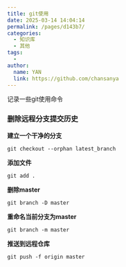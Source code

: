 ```yaml
---
title: git使用
date: 2025-03-14 14:04:14
permalink: /pages/d143b7/
categories:
  - 知识库
  - 其他
tags:
  - 
author: 
  name: YAN
  link: https://github.com/chansanya
---
```



记录一些git使用命令
<!-- more -->

### 删除远程分支提交历史

**建立一个干净的分支**
```shell
git checkout --orphan latest_branch
```
**添加文件**
```shell
git add .
```

**删除master**
```shell
git branch -D master
```

**重命名当前分支为master**
```shell
git branch -m master
```

**推送到远程仓库**
```shell
git push -f origin master
```
